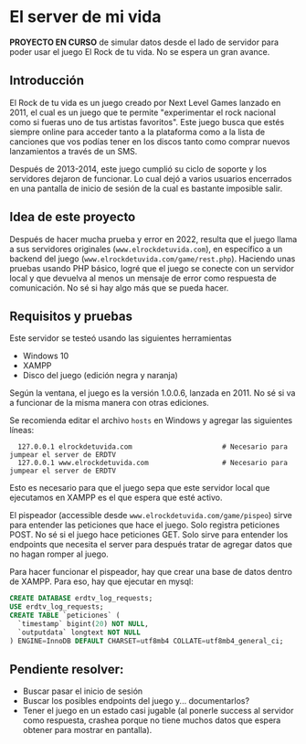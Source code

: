 # El server de mi vida

**PROYECTO EN CURSO** de simular datos desde el lado de servidor para poder usar el juego El Rock de tu vida. No se espera un gran avance.

## Introducción
El Rock de tu vida es un juego creado por Next Level Games lanzado en 2011, el cual es un juego que te permite "experimentar el rock nacional como si fueras uno de tus artistas favoritos".
Este juego busca que estés siempre online para acceder tanto a la plataforma como a la lista de canciones que vos podías tener en los discos tanto como comprar nuevos lanzamientos a través de un SMS.

Después de 2013-2014, este juego cumplió su ciclo de soporte y los servidores dejaron de funcionar. Lo cual dejó a varios usuarios encerrados en una pantalla de inicio de sesión de la cual es bastante imposible salir.

## Idea de este proyecto
Después de hacer mucha prueba y error en 2022, resulta que el juego llama a sus servidores originales (`www.elrockdetuvida.com`), en específico a un backend del juego (`www.elrockdetuvida.com/game/rest.php`).
Haciendo unas pruebas usando PHP básico, logré que el juego se conecte con un servidor local y que devuelva al menos un mensaje de error como respuesta de comunicación. No sé si hay algo más que se pueda hacer.

## Requisitos y pruebas
Este servidor se testeó usando las siguientes herramientas
- Windows 10
- XAMPP
- Disco del juego (edición negra y naranja)

Según la ventana, el juego es la versión 1.0.0.6, lanzada en 2011. No sé si va a funcionar de la misma manera con otras ediciones.

Se recomienda editar el archivo `hosts` en Windows y agregar las siguientes líneas:
```
  127.0.0.1 elrockdetuvida.com                      # Necesario para jumpear el server de ERDTV
  127.0.0.1 www.elrockdetuvida.com                  # Necesario para jumpear el server de ERDTV
```

Esto es necesario para que el juego sepa que este servidor local que ejecutamos en XAMPP es el que espera que esté activo.

El pispeador (accessible desde `www.elrockdetuvida.com/game/pispeo`) sirve para entender las peticiones que hace el juego. Solo registra peticiones POST. No sé si el juego hace peticiones GET. Solo sirve para entender los endpoints que necesita el server para después tratar de agregar datos que no hagan romper al juego.

Para hacer funcionar el pispeador, hay que crear una base de datos dentro de XAMPP. Para eso, hay que ejecutar en mysql:
```sql
CREATE DATABASE erdtv_log_requests;
USE erdtv_log_requests;
CREATE TABLE `peticiones` (
  `timestamp` bigint(20) NOT NULL,
  `outputdata` longtext NOT NULL
) ENGINE=InnoDB DEFAULT CHARSET=utf8mb4 COLLATE=utf8mb4_general_ci;
```

## Pendiente resolver:
- Buscar pasar el inicio de sesión
- Buscar los posibles endpoints del juego y... documentarlos?
- Tener el juego en un estado casi jugable (al ponerle success al servidor como respuesta, crashea porque no tiene muchos datos que espera obtener para mostrar en pantalla).